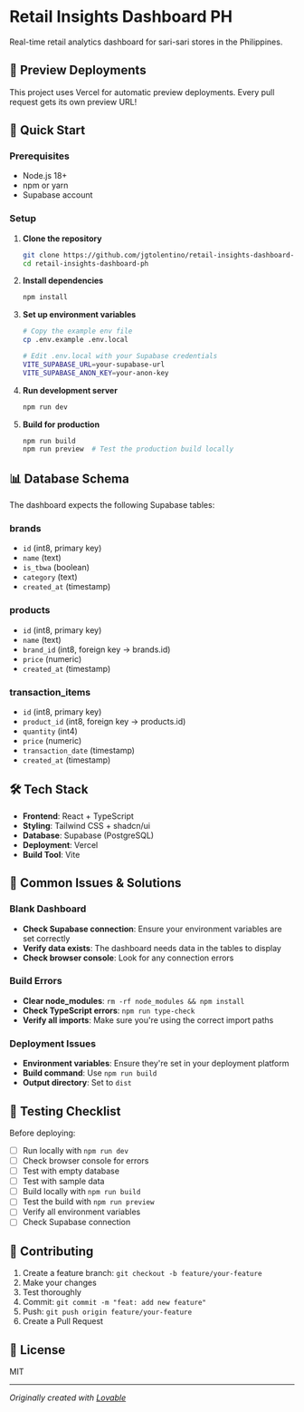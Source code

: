 # Retail Insights Dashboard PH

Real-time retail analytics dashboard for sari-sari stores in the Philippines.

## 🚀 Preview Deployments

This project uses Vercel for automatic preview deployments. Every pull request gets its own preview URL!

## 🚀 Quick Start

### Prerequisites
- Node.js 18+ 
- npm or yarn
- Supabase account

### Setup

1. **Clone the repository**
   ```bash
   git clone https://github.com/jgtolentino/retail-insights-dashboard-ph.git
   cd retail-insights-dashboard-ph
   ```

2. **Install dependencies**
   ```bash
   npm install
   ```

3. **Set up environment variables**
   ```bash
   # Copy the example env file
   cp .env.example .env.local
   
   # Edit .env.local with your Supabase credentials
   VITE_SUPABASE_URL=your-supabase-url
   VITE_SUPABASE_ANON_KEY=your-anon-key
   ```

4. **Run development server**
   ```bash
   npm run dev
   ```

5. **Build for production**
   ```bash
   npm run build
   npm run preview  # Test the production build locally
   ```

## 📊 Database Schema

The dashboard expects the following Supabase tables:

### brands
- `id` (int8, primary key)
- `name` (text)
- `is_tbwa` (boolean)
- `category` (text)
- `created_at` (timestamp)

### products
- `id` (int8, primary key)
- `name` (text)
- `brand_id` (int8, foreign key → brands.id)
- `price` (numeric)
- `created_at` (timestamp)

### transaction_items
- `id` (int8, primary key)
- `product_id` (int8, foreign key → products.id)
- `quantity` (int4)
- `price` (numeric)
- `transaction_date` (timestamp)
- `created_at` (timestamp)

## 🛠️ Tech Stack

- **Frontend**: React + TypeScript
- **Styling**: Tailwind CSS + shadcn/ui
- **Database**: Supabase (PostgreSQL)
- **Deployment**: Vercel
- **Build Tool**: Vite

## 📝 Common Issues & Solutions

### Blank Dashboard
- **Check Supabase connection**: Ensure your environment variables are set correctly
- **Verify data exists**: The dashboard needs data in the tables to display
- **Check browser console**: Look for any connection errors

### Build Errors
- **Clear node_modules**: `rm -rf node_modules && npm install`
- **Check TypeScript errors**: `npm run type-check`
- **Verify all imports**: Make sure you're using the correct import paths

### Deployment Issues
- **Environment variables**: Ensure they're set in your deployment platform
- **Build command**: Use `npm run build`
- **Output directory**: Set to `dist`

## 🧪 Testing Checklist

Before deploying:
- [ ] Run locally with `npm run dev`
- [ ] Check browser console for errors
- [ ] Test with empty database
- [ ] Test with sample data
- [ ] Build locally with `npm run build`
- [ ] Test the build with `npm run preview`
- [ ] Verify all environment variables
- [ ] Check Supabase connection

## 🤝 Contributing

1. Create a feature branch: `git checkout -b feature/your-feature`
2. Make your changes
3. Test thoroughly
4. Commit: `git commit -m "feat: add new feature"`
5. Push: `git push origin feature/your-feature`
6. Create a Pull Request

## 📄 License

MIT

---

*Originally created with [Lovable](https://lovable.dev/projects/1d517f38-8a42-4920-b574-0a192238853b)*

